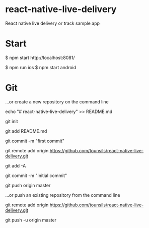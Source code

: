 # react-native-live-delivery

React native live delivery or track sample app 

# Start
$ npm start
http://localhost:8081/

$ npm run ios
$ npm start android

# Git
…or create a new repository on the command line

echo "# react-native-live-delivery" >> README.md

git init

git add README.md

git commit -m "first commit"

git remote add origin https://github.com/tounsils/react-native-live-delivery.git

git add -A

git commit -m "initial commit"

git push origin master


…or push an existing repository from the command line

git remote add origin https://github.com/tounsils/react-native-live-delivery.git

git push -u origin master

